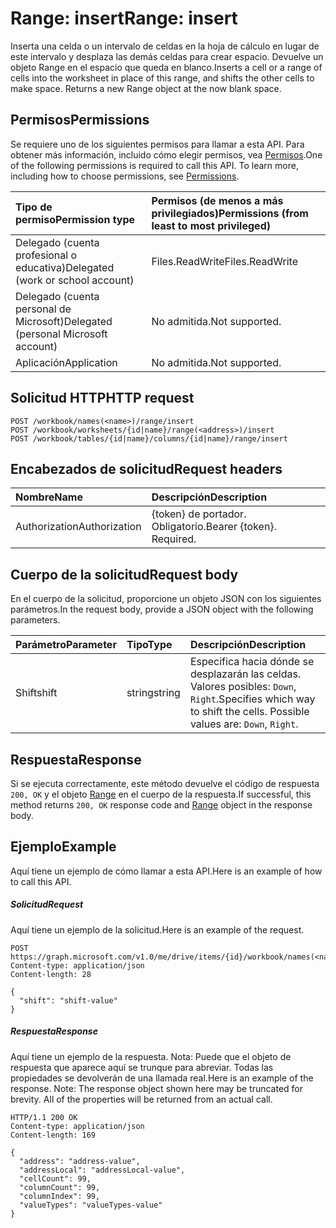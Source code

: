 # <a name="range-insert"></a><span data-ttu-id="8d601-101">Range: insert</span><span class="sxs-lookup"><span data-stu-id="8d601-101">Range: insert</span></span>

<span data-ttu-id="8d601-p101">Inserta una celda o un intervalo de celdas en la hoja de cálculo en lugar de este intervalo y desplaza las demás celdas para crear espacio. Devuelve un objeto Range en el espacio que queda en blanco.</span><span class="sxs-lookup"><span data-stu-id="8d601-p101">Inserts a cell or a range of cells into the worksheet in place of this range, and shifts the other cells to make space. Returns a new Range object at the now blank space.</span></span>
## <a name="permissions"></a><span data-ttu-id="8d601-104">Permisos</span><span class="sxs-lookup"><span data-stu-id="8d601-104">Permissions</span></span>
<span data-ttu-id="8d601-p102">Se requiere uno de los siguientes permisos para llamar a esta API. Para obtener más información, incluido cómo elegir permisos, vea [Permisos](../../../concepts/permissions_reference.md).</span><span class="sxs-lookup"><span data-stu-id="8d601-p102">One of the following permissions is required to call this API. To learn more, including how to choose permissions, see [Permissions](../../../concepts/permissions_reference.md).</span></span>

|<span data-ttu-id="8d601-107">Tipo de permiso</span><span class="sxs-lookup"><span data-stu-id="8d601-107">Permission type</span></span>      | <span data-ttu-id="8d601-108">Permisos (de menos a más privilegiados)</span><span class="sxs-lookup"><span data-stu-id="8d601-108">Permissions (from least to most privileged)</span></span>              |
|:--------------------|:---------------------------------------------------------|
|<span data-ttu-id="8d601-109">Delegado (cuenta profesional o educativa)</span><span class="sxs-lookup"><span data-stu-id="8d601-109">Delegated (work or school account)</span></span> | <span data-ttu-id="8d601-110">Files.ReadWrite</span><span class="sxs-lookup"><span data-stu-id="8d601-110">Files.ReadWrite</span></span>    |
|<span data-ttu-id="8d601-111">Delegado (cuenta personal de Microsoft)</span><span class="sxs-lookup"><span data-stu-id="8d601-111">Delegated (personal Microsoft account)</span></span> | <span data-ttu-id="8d601-112">No admitida.</span><span class="sxs-lookup"><span data-stu-id="8d601-112">Not supported.</span></span>    |
|<span data-ttu-id="8d601-113">Aplicación</span><span class="sxs-lookup"><span data-stu-id="8d601-113">Application</span></span> | <span data-ttu-id="8d601-114">No admitida.</span><span class="sxs-lookup"><span data-stu-id="8d601-114">Not supported.</span></span> |

## <a name="http-request"></a><span data-ttu-id="8d601-115">Solicitud HTTP</span><span class="sxs-lookup"><span data-stu-id="8d601-115">HTTP request</span></span>
<!-- { "blockType": "ignored" } -->
```http
POST /workbook/names(<name>)/range/insert
POST /workbook/worksheets/{id|name}/range(<address>)/insert
POST /workbook/tables/{id|name}/columns/{id|name}/range/insert

```
## <a name="request-headers"></a><span data-ttu-id="8d601-116">Encabezados de solicitud</span><span class="sxs-lookup"><span data-stu-id="8d601-116">Request headers</span></span>
| <span data-ttu-id="8d601-117">Nombre</span><span class="sxs-lookup"><span data-stu-id="8d601-117">Name</span></span>       | <span data-ttu-id="8d601-118">Descripción</span><span class="sxs-lookup"><span data-stu-id="8d601-118">Description</span></span>|
|:---------------|:----------|
| <span data-ttu-id="8d601-119">Authorization</span><span class="sxs-lookup"><span data-stu-id="8d601-119">Authorization</span></span>  | <span data-ttu-id="8d601-p103">{token} de portador. Obligatorio.</span><span class="sxs-lookup"><span data-stu-id="8d601-p103">Bearer {token}. Required.</span></span> |

## <a name="request-body"></a><span data-ttu-id="8d601-122">Cuerpo de la solicitud</span><span class="sxs-lookup"><span data-stu-id="8d601-122">Request body</span></span>
<span data-ttu-id="8d601-123">En el cuerpo de la solicitud, proporcione un objeto JSON con los siguientes parámetros.</span><span class="sxs-lookup"><span data-stu-id="8d601-123">In the request body, provide a JSON object with the following parameters.</span></span>

| <span data-ttu-id="8d601-124">Parámetro</span><span class="sxs-lookup"><span data-stu-id="8d601-124">Parameter</span></span>    | <span data-ttu-id="8d601-125">Tipo</span><span class="sxs-lookup"><span data-stu-id="8d601-125">Type</span></span>   |<span data-ttu-id="8d601-126">Descripción</span><span class="sxs-lookup"><span data-stu-id="8d601-126">Description</span></span>|
|:---------------|:--------|:----------|
|<span data-ttu-id="8d601-127">Shift</span><span class="sxs-lookup"><span data-stu-id="8d601-127">shift</span></span>|<span data-ttu-id="8d601-128">string</span><span class="sxs-lookup"><span data-stu-id="8d601-128">string</span></span>|<span data-ttu-id="8d601-p104">Especifica hacia dónde se desplazarán las celdas.  Valores posibles: `Down`, `Right`.</span><span class="sxs-lookup"><span data-stu-id="8d601-p104">Specifies which way to shift the cells.  Possible values are: `Down`, `Right`.</span></span>|

## <a name="response"></a><span data-ttu-id="8d601-131">Respuesta</span><span class="sxs-lookup"><span data-stu-id="8d601-131">Response</span></span>

<span data-ttu-id="8d601-132">Si se ejecuta correctamente, este método devuelve el código de respuesta `200, OK` y el objeto [Range](../resources/range.md) en el cuerpo de la respuesta.</span><span class="sxs-lookup"><span data-stu-id="8d601-132">If successful, this method returns `200, OK` response code and [Range](../resources/range.md) object in the response body.</span></span>

## <a name="example"></a><span data-ttu-id="8d601-133">Ejemplo</span><span class="sxs-lookup"><span data-stu-id="8d601-133">Example</span></span>
<span data-ttu-id="8d601-134">Aquí tiene un ejemplo de cómo llamar a esta API.</span><span class="sxs-lookup"><span data-stu-id="8d601-134">Here is an example of how to call this API.</span></span>
##### <a name="request"></a><span data-ttu-id="8d601-135">Solicitud</span><span class="sxs-lookup"><span data-stu-id="8d601-135">Request</span></span>
<span data-ttu-id="8d601-136">Aquí tiene un ejemplo de la solicitud.</span><span class="sxs-lookup"><span data-stu-id="8d601-136">Here is an example of the request.</span></span>
<!-- {
  "blockType": "request",
  "name": "range_insert"
}-->
```http
POST https://graph.microsoft.com/v1.0/me/drive/items/{id}/workbook/names(<name>)/range/insert
Content-type: application/json
Content-length: 28

{
  "shift": "shift-value"
}
```

##### <a name="response"></a><span data-ttu-id="8d601-137">Respuesta</span><span class="sxs-lookup"><span data-stu-id="8d601-137">Response</span></span>
<span data-ttu-id="8d601-p105">Aquí tiene un ejemplo de la respuesta. Nota: Puede que el objeto de respuesta que aparece aquí se trunque para abreviar. Todas las propiedades se devolverán de una llamada real.</span><span class="sxs-lookup"><span data-stu-id="8d601-p105">Here is an example of the response. Note: The response object shown here may be truncated for brevity. All of the properties will be returned from an actual call.</span></span>
<!-- {
  "blockType": "response",
  "truncated": true,
  "@odata.type": "microsoft.graph.range"
} -->
```http
HTTP/1.1 200 OK
Content-type: application/json
Content-length: 169

{
  "address": "address-value",
  "addressLocal": "addressLocal-value",
  "cellCount": 99,
  "columnCount": 99,
  "columnIndex": 99,
  "valueTypes": "valueTypes-value"
}
```

<!-- uuid: 8fcb5dbc-d5aa-4681-8e31-b001d5168d79
2015-10-25 14:57:30 UTC -->
<!-- {
  "type": "#page.annotation",
  "description": "Range: insert",
  "keywords": "",
  "section": "documentation",
  "tocPath": ""
}-->